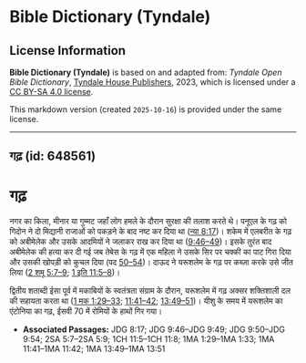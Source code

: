 # Bible Dictionary (Tyndale)

## License Information

**Bible Dictionary (Tyndale)** is based on and adapted from: _Tyndale Open Bible Dictionary_, [Tyndale House Publishers](https://tyndaleopenresources.com/), 2023, which is licensed under a [CC BY-SA 4.0 license](https://creativecommons.org/licenses/by-sa/4.0/legalcode.en).

This markdown version (created `2025-10-16`) is provided under the same license.



--------------------------------

## गढ़ (id: 648561)

गढ़
===

नगर का किला, मीनार या गुम्मट जहाँ लोग हमले के दौरान सुरक्षा की तलाश करते थे। पनूएल के गढ़ को गिदोन ने दो मिद्यानी राजाओं को पकड़ने के बाद नष्ट कर दिया था ([न्या 8:17](https://ref.ly/Judg8:17))। शकेम में एलबरीत के गढ़ को अबीमेलेक और उसके आदमियों ने जलाकर राख कर दिया था ([9:46–49](https://ref.ly/Judg9:46-Judg9:49))। इसके तुरंत बाद अबीमेलेक की हत्या कर दी गई जब तेबेस के गढ़ में एक महिला ने उसके सिर पर चक्की का पाट गिरा दिया और उसकी खोपड़ी को कुचल दिया (पद [50–54](https://ref.ly/Judg9:50-Judg9:54))। दाऊद ने यरूशलेम के गढ़ पर कब्ज़ा करके उसे जीत लिया ([2 शमू 5:7–9](https://ref.ly/2Sam5:7-2Sam5:9); [1 इति 11:5–8](https://ref.ly/1Chr11:5-1Chr11:8))।

द्वितीय शताब्दी ईसा पूर्व में मकाबियों के स्वतंत्रता संग्राम के दौरान, यरूशलेम में गढ़ अक्सर शक्तिशाली दल की सहायता करता था ([1 मक 1:29–33](https://ref.ly/1Macc1:29-1Macc1:33); [11:41–42](https://ref.ly/1Macc11:41-1Macc11:42); [13:49–51](https://ref.ly/1Macc13:49-1Macc13:51))। यीशु के समय में यरूशलेम का एंटोनिया का गढ़, ईसवी 70 में रोमियों के हाथों गिर गया।

* **Associated Passages:** JDG 8:17; JDG 9:46–JDG 9:49; JDG 9:50–JDG 9:54; 2SA 5:7–2SA 5:9; 1CH 11:5–1CH 11:8; 1MA 1:29–1MA 1:33; 1MA 11:41–1MA 11:42; 1MA 13:49–1MA 13:51

